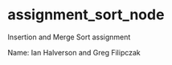 # assignment_sort_node

Insertion and Merge Sort assignment

Name: Ian Halverson and Greg Filipczak
